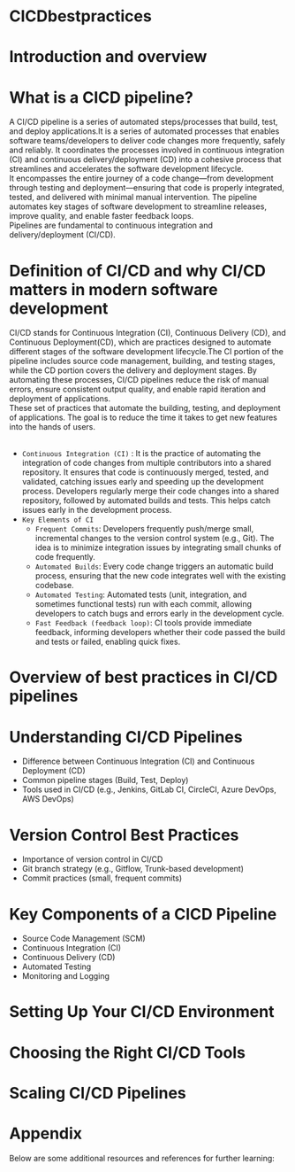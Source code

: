 # CICDbestpractices
# Introduction and overview
# What is a CICD pipeline?
A CI/CD pipeline is a series of automated steps/processes that build, test, and deploy applications.It is a series of automated processes that enables software teams/developers to deliver code changes more frequently, safely and reliably. It coordinates the processes involved in continuous integration (CI) and continuous delivery/deployment (CD) into a cohesive process that streamlines and accelerates the software development lifecycle. <br/> It encompasses the entire journey of a code change—from development through testing and deployment—ensuring that code is properly integrated, tested, and delivered with minimal manual intervention. The pipeline automates key stages of software development to streamline releases, improve quality, and enable faster feedback loops. <br/>
Pipelines are fundamental to continuous integration and delivery/deployment (CI/CD).
# Definition of CI/CD and why CI/CD matters in modern software development
CI/CD stands for Continuous Integration (CI), Continuous Delivery (CD), and Continuous Deployment(CD), which are practices designed to automate different stages of the software development lifecycle.The CI portion of the pipeline includes source code management, building, and testing stages, while the CD portion covers the delivery and deployment stages. By automating these processes, CI/CD pipelines reduce the risk of manual errors, ensure consistent output quality, and enable rapid iteration and deployment of applications. <br/>
These set of practices that automate the building, testing, and deployment of applications. The goal is to reduce the time it takes to get new features into the hands of users. <br/><br/>
* `Continuous Integration (CI)` : It is the practice of automating the integration of code changes from multiple contributors into a shared repository. It ensures that code is continuously merged, tested, and validated, catching issues early and speeding up the development process. Developers regularly merge their code changes into a shared repository, followed by automated builds and tests. This helps catch issues 
   early in the development process. <br/>
* `Key Elements of CI` <br/>
    * `Frequent Commits`: Developers frequently push/merge small, incremental changes to the version control system (e.g., Git). The idea is to minimize integration issues by integrating small chunks of code frequently.<br/>
   * `Automated Builds`: Every code change triggers an automatic build process, ensuring that the new code integrates well with the existing codebase. <br/>
   * `Automated Testing`: Automated tests (unit, integration, and sometimes functional tests) run with each commit, allowing developers to catch bugs and errors early in the development cycle. <br/>
   * `Fast Feedback (feedback loop)`: CI tools provide immediate feedback, informing developers whether their code passed the build and tests or failed, enabling quick fixes.<br/>
# Overview of best practices in CI/CD pipelines
# Understanding CI/CD Pipelines
  * Difference between Continuous Integration (CI) and Continuous Deployment (CD)
  * Common pipeline stages (Build, Test, Deploy)
  * Tools used in CI/CD (e.g., Jenkins, GitLab CI, CircleCI, Azure DevOps, AWS DevOps)
# Version Control Best Practices
 * Importance of version control in CI/CD
 * Git branch strategy (e.g., Gitflow, Trunk-based development)
 * Commit practices (small, frequent commits)
# Key Components of a CICD Pipeline
 * Source Code Management (SCM)
  * Continuous Integration (CI)
  * Continuous Delivery (CD)
  * Automated Testing
  * Monitoring and Logging
# Setting Up Your CI/CD Environment
# Choosing the Right CI/CD Tools
# Scaling CI/CD Pipelines
# Appendix
Below are some additional resources and references for further learning: <br/>
